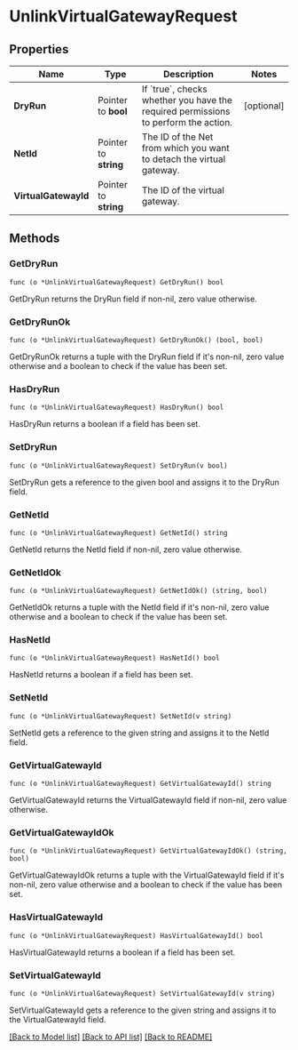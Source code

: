 # UnlinkVirtualGatewayRequest

## Properties

Name | Type | Description | Notes
------------ | ------------- | ------------- | -------------
**DryRun** | Pointer to **bool** | If &#x60;true&#x60;, checks whether you have the required permissions to perform the action. | [optional] 
**NetId** | Pointer to **string** | The ID of the Net from which you want to detach the virtual gateway. | 
**VirtualGatewayId** | Pointer to **string** | The ID of the virtual gateway. | 

## Methods

### GetDryRun

`func (o *UnlinkVirtualGatewayRequest) GetDryRun() bool`

GetDryRun returns the DryRun field if non-nil, zero value otherwise.

### GetDryRunOk

`func (o *UnlinkVirtualGatewayRequest) GetDryRunOk() (bool, bool)`

GetDryRunOk returns a tuple with the DryRun field if it's non-nil, zero value otherwise
and a boolean to check if the value has been set.

### HasDryRun

`func (o *UnlinkVirtualGatewayRequest) HasDryRun() bool`

HasDryRun returns a boolean if a field has been set.

### SetDryRun

`func (o *UnlinkVirtualGatewayRequest) SetDryRun(v bool)`

SetDryRun gets a reference to the given bool and assigns it to the DryRun field.

### GetNetId

`func (o *UnlinkVirtualGatewayRequest) GetNetId() string`

GetNetId returns the NetId field if non-nil, zero value otherwise.

### GetNetIdOk

`func (o *UnlinkVirtualGatewayRequest) GetNetIdOk() (string, bool)`

GetNetIdOk returns a tuple with the NetId field if it's non-nil, zero value otherwise
and a boolean to check if the value has been set.

### HasNetId

`func (o *UnlinkVirtualGatewayRequest) HasNetId() bool`

HasNetId returns a boolean if a field has been set.

### SetNetId

`func (o *UnlinkVirtualGatewayRequest) SetNetId(v string)`

SetNetId gets a reference to the given string and assigns it to the NetId field.

### GetVirtualGatewayId

`func (o *UnlinkVirtualGatewayRequest) GetVirtualGatewayId() string`

GetVirtualGatewayId returns the VirtualGatewayId field if non-nil, zero value otherwise.

### GetVirtualGatewayIdOk

`func (o *UnlinkVirtualGatewayRequest) GetVirtualGatewayIdOk() (string, bool)`

GetVirtualGatewayIdOk returns a tuple with the VirtualGatewayId field if it's non-nil, zero value otherwise
and a boolean to check if the value has been set.

### HasVirtualGatewayId

`func (o *UnlinkVirtualGatewayRequest) HasVirtualGatewayId() bool`

HasVirtualGatewayId returns a boolean if a field has been set.

### SetVirtualGatewayId

`func (o *UnlinkVirtualGatewayRequest) SetVirtualGatewayId(v string)`

SetVirtualGatewayId gets a reference to the given string and assigns it to the VirtualGatewayId field.


[[Back to Model list]](../README.md#documentation-for-models) [[Back to API list]](../README.md#documentation-for-api-endpoints) [[Back to README]](../README.md)



